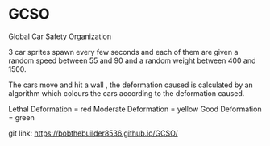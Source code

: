 # GCSO
Global Car Safety Organization

3 car sprites spawn every few seconds and each of them are given a random speed between 55 and 90 and a random weight between 400 and 1500.

The cars move and hit a wall , the deformation caused is calculated by an algorithm which colours the cars according to the deformation caused.

Lethal Deformation = red
Moderate Deformation = yellow
Good Deformation = green

git link: https://bobthebuilder8536.github.io/GCSO/
